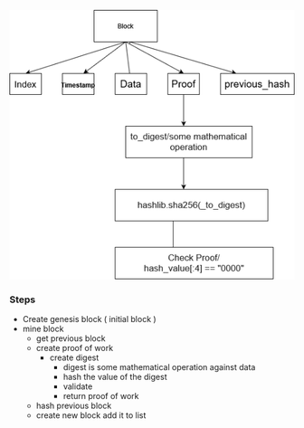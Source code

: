 ![block chain](./explanations/block.png)

### Steps 
* Create genesis block ( initial block )
* mine block  
    * get previous block 
    * create proof of work 
      * create digest 
        * digest is some mathematical operation against data 
        * hash the value of the digest
        * validate 
        * return proof of work
    * hash previous block
    * create new block add it to list


